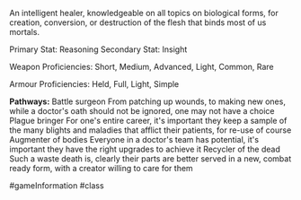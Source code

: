 An intelligent healer, knowledgeable on all topics on biological forms, for creation, conversion, or destruction of the flesh that binds most of us mortals.

Primary Stat: Reasoning
Secondary Stat: Insight

Weapon Proficiencies: Short, Medium, Advanced, Light, Common, Rare

Armour Proficiencies: Held, Full, Light, Simple

**Pathways:**
Battle surgeon
	From patching up wounds, to making new ones, while a doctor's oath should not be ignored, one may not have a choice
Plague bringer
	For one's entire career, it's important they keep a sample of the many blights and maladies that afflict their patients, for re-use of course
Augmenter of bodies
	Everyone in a doctor's team has potential, it's important they have the right upgrades to achieve it
Recycler of the dead
	Such a waste death is, clearly their parts are better served in a new, combat ready form, with a creator willing to care for them

#gameInformation #class